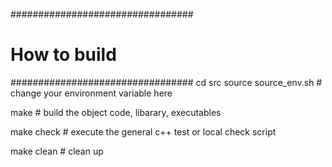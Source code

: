 #################################
# How to build                 #
#################################
cd src
source source_env.sh  # change your environment variable here

make                  # build the object code, libarary, executables

make check            # execute the general c++ test or local check script

make clean            # clean up
